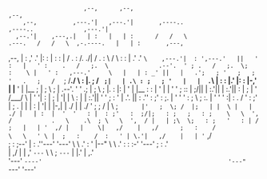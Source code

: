 
                         ,--,      ,--,                                                                     ,--,                 
        ,--,          ,---.'|   ,---.'|       ,----..                               ,----..              ,---.'|                 
      ,--.'|    ,---,.|   | :   |   | :      /   /   \                     .---.   /   /   \  ,-.----.   |   | :       ,---,     
   ,--,  | :  ,'  .' |:   : |   :   : |     /   .     :                   /. ./|  /   .     : \    /  \  :   : |     .'  .' `\   
,---.'|  : ',---.'   ||   ' :   |   ' :    .   /   ;.  \              .--'.  ' ; .   /   ;.  \;   :    \ |   ' :   ,---.'     \  
|   | : _' ||   |   .';   ; '   ;   ; '   .   ;   /  ` ;             /__./ \ : |.   ;   /  ` ;|   | .\ : ;   ; '   |   |  .`\  | 
:   : |.'  |:   :  |-,'   | |__ '   | |__ ;   |  ; \ ; |         .--'.  '   \' .;   |  ; \ ; |.   : |: | '   | |__ :   : |  '  | 
|   ' '  ; ::   |  ;/||   | :.'||   | :.'||   :  | ; | '        /___/ \ |    ' '|   :  | ; | '|   |  \ : |   | :.'||   ' '  ;  : 
'   |  .'. ||   :   .''   :    ;'   :    ;.   |  ' ' ' :        ;   \  \;      :.   |  ' ' ' :|   : .  / '   :    ;'   | ;  .  | 
|   | :  | '|   |  |-,|   |  ./ |   |  ./ '   ;  \; /  |         \   ;  `      |'   ;  \; /  |;   | |  \ |   |  ./ |   | :  |  ' 
'   : |  : ;'   :  ;/|;   : ;   ;   : ;    \   \  ',  /           .   \    .\  ; \   \  ',  / |   | ;\  \;   : ;   '   : | /  ;  
|   | '  ,/ |   |    \|   ,/    |   ,/      ;   :    /             \   \   ' \ |  ;   :    /  :   ' | \.'|   ,/    |   | '` ,/   
;   : ;--'  |   :   .''---'     '---'        \   \ .'               :   '  |--"    \   \ .'   :   : :-'  '---'     ;   :  .'     
|   ,/      |   | ,'                          `---`                  \   \ ;        `---`     |   |.'              |   ,.'       
'---'       `----'                                                    '---"                   `---'                '---'         
                                                                                                                                 
